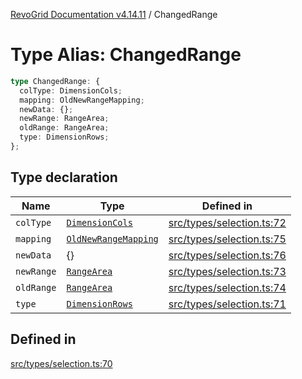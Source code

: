 [RevoGrid Documentation v4.14.11](README.md) / ChangedRange

# Type Alias: ChangedRange

```ts
type ChangedRange: {
  colType: DimensionCols;
  mapping: OldNewRangeMapping;
  newData: {};
  newRange: RangeArea;
  oldRange: RangeArea;
  type: DimensionRows;
};
```

## Type declaration

| Name | Type | Defined in |
| ------ | ------ | ------ |
| `colType` | [`DimensionCols`](TypeAlias.DimensionCols.md) | [src/types/selection.ts:72](https://github.com/revolist/revogrid/blob/8390153a63782c6f2a806fb42e5983525eb9dc87/src/types/selection.ts#L72) |
| `mapping` | [`OldNewRangeMapping`](TypeAlias.OldNewRangeMapping.md) | [src/types/selection.ts:75](https://github.com/revolist/revogrid/blob/8390153a63782c6f2a806fb42e5983525eb9dc87/src/types/selection.ts#L75) |
| `newData` | \{\} | [src/types/selection.ts:76](https://github.com/revolist/revogrid/blob/8390153a63782c6f2a806fb42e5983525eb9dc87/src/types/selection.ts#L76) |
| `newRange` | [`RangeArea`](TypeAlias.RangeArea.md) | [src/types/selection.ts:73](https://github.com/revolist/revogrid/blob/8390153a63782c6f2a806fb42e5983525eb9dc87/src/types/selection.ts#L73) |
| `oldRange` | [`RangeArea`](TypeAlias.RangeArea.md) | [src/types/selection.ts:74](https://github.com/revolist/revogrid/blob/8390153a63782c6f2a806fb42e5983525eb9dc87/src/types/selection.ts#L74) |
| `type` | [`DimensionRows`](TypeAlias.DimensionRows.md) | [src/types/selection.ts:71](https://github.com/revolist/revogrid/blob/8390153a63782c6f2a806fb42e5983525eb9dc87/src/types/selection.ts#L71) |

## Defined in

[src/types/selection.ts:70](https://github.com/revolist/revogrid/blob/8390153a63782c6f2a806fb42e5983525eb9dc87/src/types/selection.ts#L70)
